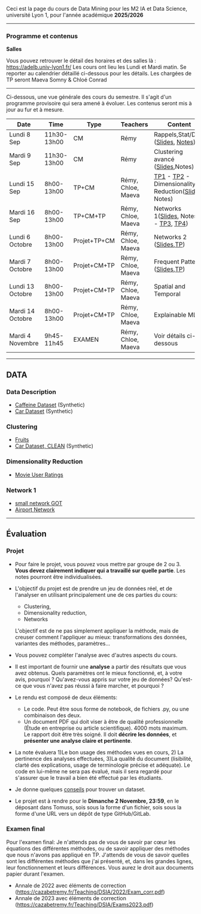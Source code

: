 
Ceci est la page du cours de Data Mining pour les M2 IA et Data Science, université Lyon 1, pour l'année académique **2025/2026**

-----

### Programme et contenus

**Salles** 

Vous pouvez retrouver le détail des horaires et des salles là : https://adelb.univ-lyon1.fr/
Les cours ont lieu les Lundi et Mardi matin. Se reporter au calendrier détaillé ci-dessous pour les détails. Les chargées de TP seront Maeva Somny & Chloé Conrad

----

Ci-dessous, une vue générale des cours du semestre. Il s'agit d'un programme provisoire qui sera amené à évoluer.
Les contenus seront mis à jour au fur et à mesure.

| Date | Time       | Type        | Teachers | Content |
|-----------|-------------|-------------|------------|------------|
| Lundi 8 Sep   | 11h30-13h00     | CM          | Rémy       | Rappels,Stat/Data ([Slides](https://cazabetremy.fr/Teaching/DSIA/2025/DM-DataIntro.pdf), [Notes](https://cazabetremy.fr/Teaching/DSIA/2025/SupportDataIntro.pdf)) |
| Mardi 9 Sep   | 11h30-13h00     | CM          | Rémy       | Clustering avancé ([Slides](https://cazabetremy.fr/Teaching/data_class/2025/slides/Clustering.pdf),Notes) |
| Lundi 15 Sep  | 8h00-13h00     | TP+CM          | Rémy, Chloe, Maeva       | [TP1](https://cazabetremy.fr/Teaching/data_class/2025/TP/TP_DataDescription.pdf) - [TP2](https://cazabetremy.fr/Teaching/data_class/2025/TP/TP_CLustering.pdf) - Dimensionality Reduction([Slides](https://cazabetremy.fr/Teaching/data_class/2025/slides/Dimensionality%20Reduction.pdf), Notes)|
| Mardi 16 Sep   | 8h00-13h00     | TP+CM+TP          | Rémy, Chloe, Maeva        | Networks 1([Slides](https://cazabetremy.fr/Teaching/data_class/Graphs_centrality.pdf), Notes) - [TP3](https://cazabetremy.fr/Teaching/data_class/2025/TP/TP_dimensionality.pdf), [TP4](https://cazabetremy.fr/Teaching/data_class/TPs/graphsGephi.pdf)) |
| Lundi 6 Octobre   | 8h00-13h00     | Projet+TP+CM          | Rémy, Chloe, Maeva        | Networks 2 ([Slides](https://cazabetremy.fr/Teaching/data_class/Graphs_ML.pdf),[TP](https://cazabetremy.fr/Teaching/data_class/TPs/graphsPython.pdf)) |
| Mardi 7 Octobre   | 8h00-13h00      | Projet+CM+TP          | Rémy, Chloe, Maeva        | Frequent Patterns ([Slides](https://cazabetremy.fr/Teaching/DSIA/frequentPatterns.pdf),[TP](https://cazabetremy.fr/Teaching/DSIA/XPfrequentPatterns.pdf)) |
| Lundi 13 Octobre   | 8h00-13h00     | Projet+CM+TP          | Rémy, Chloe, Maeva        | Spatial and Temporal  |
| Mardi 14 Octobre   | 8h00-13h00      | Projet+CM+TP          | Rémy, Chloe, Maeva        | Explainable ML |
| Mardi 4 Novembre   | 9h45-11h45     | EXAMEN          | Rémy, Chloe, Maeva        | Voir détails ci-dessous |

-----
## DATA

### Data Description

* [Caffeine Dataset](https://cazabetremy.fr/Teaching/data_class/Datasets/coffee_effects.csv) (Synthetic)
* [Car Dataset](https://cazabetremy.fr/Teaching/data_class/Datasets/cars_synthetic.csv) (Synthetic)

### Clustering

* [Fruits](https://cazabetremy.fr/Teaching/data_class/Datasets/fruits_all.zip)
* [Car Dataset, CLEAN](https://cazabetremy.fr/Teaching/data_class/Datasets/cars_synth_clean.csv) (Synthetic)

### Dimensionality Reduction
* [Movie User Ratings](https://cazabetremy.fr/Teaching/data_class/Datasets/ratings_clean_names.csv)
### Network 1

* <a href="https://cazabetremy.fr/Teaching/data_class/2025/data/GOT.graphml.zip">small network GOT</a>
* <a href="https://cazabetremy.fr/Teaching/data_class/2025/data/airportsAndCoord.graphml.zip">Airport Network</a>

-------
## Évaluation

### Projet
* Pour faire le projet, vous pouvez vous mettre par groupe de 2 ou 3. **Vous devez clairement indiquer qui a travaillé sur quelle partie**. Les notes pourront être individualisées.
* L'objectif du projet est de prendre un jeu de données réel, et de l'analyser en utilisant principalement une de ces parties du cours:
  * Clustering,
  * Dimensionality reduction,
  * Networks
  
  L'objectif est de ne pas simplement appliquer la méthode, mais de creuser comment l'appliquer au mieux: transformations des données, variantes des méthodes, paramètres...
* Vous pouvez compléter l'analyse avec d'autres aspects du cours.
* Il est important de fournir une **analyse** a partir des résultats que vous avez obtenus. Quels paramètres ont le mieux fonctionné, et, à votre avis, pourquoi ? Qu'avez-vous appris sur votre jeu de données? Qu'est-ce que vous n'avez pas réussi à faire marcher, et pourquoi ?
* Le rendu est composé de deux éléments:
  * Le code. Peut être sous forme de notebook, de fichiers .py, ou une combinaison des deux.
  * Un document PDF qui doit viser à être de qualité professionnelle (Étude en entreprise ou article scientifique). 4000 mots maximum. Le rapport doit être très soigné. Il doit **décrire les données**, et **présenter une analyse claire et pertinente**. 
* La note évaluera 1)Le bon usage des méthodes vues en cours, 2) La pertinence des analyses effectuées, 3)La qualité du document (lisibilité, clarté des explications, usage de terminologie précise et adéquate). Le code en lui-même ne sera pas évalué, mais il sera regardé pour s'assurer que le travail a bien été effectué par les étudiants.
* Je donne quelques [conseils](https://cazabetremy.fr/Teaching/DatasetSearching.html) pour trouver un dataset</a>.
* Le projet est à rendre pour le <b>Dimanche 2 Novembre, 23:59</b>, en le déposant dans Tomuss, sois sous la forme d'un fichier, sois sous la forme d'une URL vers un dépôt de type GitHub/GitLab.

### Examen final 
Pour l'examen final: Je n'attends pas de vous de savoir par cœur les équations des différentes méthodes, ou de savoir appliquer des méthodes que nous n'avons pas appliqué en TP. J'attends de vous de savoir quelles sont les différentes méthodes que j'ai présenté, et, dans les grandes lignes, leur fonctionnement et leurs différences. Vous aurez le droit aux documents papier durant l'examen. 
* Annale de 2022 avec éléments de correction (https://cazabetremy.fr/Teaching/DSIA/2022/Exam_corr.pdf)
* Annale de 2023 avec éléments de correction (https://cazabetremy.fr/Teaching/DSIA/Exams2023.pdf)
